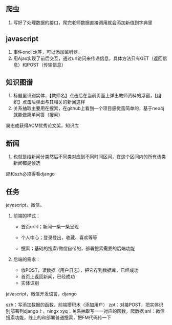 ## 爬虫
1. 写好了处理数据的接口，爬完老师数据直接调用就会添加新值到字典里

## javascript
1. 事件onclick等，可以添加监听器，
2. 用Ajax实现了前后交互，通过url访问来传递信息，具体方法只有GET（返回信息）和POST（传输信息）

## 知识图谱
1. 标题里识别实体，【教师名】点击后在当前页面上弹出教师资料的浮窗，【组织】点击后弹出与其相关的新闻这样
2. 关系抽取主要用在搜索，在github上看到一个项目感觉蛮简单的，基于neo4j就能做简单问答（搜索）

窦志成获得ACM优秀论文奖，知识库

## 新闻
1. 也就是给新闻分类然后不同类对应到不同时间区间，在这个区间内的所有该类新闻都是候选

邵和szh必须得看django

## 任务
javascript，微信，

1. 前端的样式：
    - 首页urlrl；新闻一条一条呈现
    - 个人中心；登录登出，收藏、喜欢等等

    - 搜索；基础的搜索/微信自带的，部署搜索需要的后端功能


2. 后端的需求：
    - 收POST，读数据（用户日志），把它存到数据库，已经成功
    - 首页上返回新闻，已经成功
    - 实体识别


javascript，微信开发语言，django

szh：写添加数据的函数，前端搭积木（添加用户）
zpt：对接POST，把实体识别部署到django上，ningx
xyq：关系抽取写一一对应的函数，爬数据
snl：微信搜索功能，线上的和部署普通搜索，把FM代码传一下